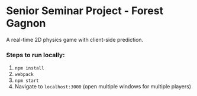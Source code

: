 # Senior Seminar Project - Forest Gagnon

A real-time 2D physics game with client-side prediction.

### Steps to run locally:
  1. `npm install`
  2. `webpack`
  3. `npm start`
  4. Navigate to `localhost:3000` (open multiple windows for multiple players)
